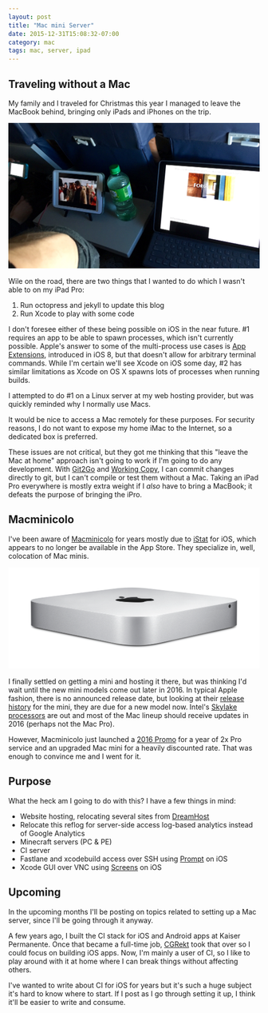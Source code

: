 ```yaml
---
layout: post
title: "Mac mini Server"
date: 2015-12-31T15:08:32-07:00
category: mac
tags: mac, server, ipad
---
```


## Traveling without a Mac

My family and I traveled for Christmas this year I managed to leave the MacBook behind, bringing only iPads and iPhones on the trip.

![](/images/ipad-sizes.jpg "iPhone 5s (left), iPad mini 2 (center), iPad Pro with Smart Keyboard (right)")

Wile on the road, there are two things that I wanted to do which I wasn't able to on my iPad Pro:

1. Run octopress and jekyll to update this blog
2. Run Xcode to play with some code

I don't foresee either of these being possible on iOS in the near future. #1 requires an app to be able to spawn processes, which isn't currently possible. Apple's answer to some of the multi-process use cases is [App Extensions](https://developer.apple.com/library/ios/documentation/General/Conceptual/ExtensibilityPG/), introduced in iOS 8, but that doesn't allow for arbitrary terminal commands. While I'm certain we'll see Xcode on iOS some day, #2 has similar limitations as Xcode on OS X spawns lots of processes when running builds.

I attempted to do #1 on a Linux server at my web hosting provider, but was quickly reminded why I normally use Macs.

It would be nice to access a Mac remotely for these purposes. For security reasons, I do not want to expose my home iMac to the Internet, so a dedicated box is preferred.

These issues are not critical, but they got me thinking that this "leave the Mac at home" approach isn't going to work if I'm going to do any development. With [Git2Go](http://git2go.com) and [Working Copy](http://workingcopyapp.com), I can commit changes directly to git, but I can't compile or test them without a Mac. Taking an iPad Pro everywhere is mostly extra weight if I _also_ have to bring a MacBook; it defeats the purpose of bringing the iPro.

##  Macminicolo

I've been aware of [Macminicolo](https://macminicolo.net) for years mostly due to [iStat](https://bjango.com/ios/istat) for iOS, which appears to no longer be available in the App Store. They specialize in, well, colocation of Mac minis.

![](/images/mac-mini.png "Mac mini")

I finally settled on getting a mini and hosting it there, but was thinking I'd wait until the new mini models come out later in 2016. In typical Apple fashion, there is no announced release date, but looking at their [release history](http://buyersguide.macrumors.com/#Mac_Mini) for the mini, they are due for a new model now. Intel's [Skylake processors](http://www.macrumors.com/2015/09/02/intel-skylake-notebooks-desktops) are out and most of the Mac lineup should receive updates in 2016 (perhaps not the Mac Pro).

However, Macminicolo just launched a [2016 Promo](https://macminicolo.net/2016) for a year of 2x Pro service and an upgraded Mac mini for a heavily discounted rate. That was enough to convince me and I went for it.

## Purpose

What the heck am I going to do with this? I have a few things in mind:

- Website hosting, relocating several sites from [DreamHost](http://www.dreamhost.com/r.cgi?41837)
- Relocate this reflog for server-side access log-based analytics instead of Google Analytics
- Minecraft servers (PC & PE)
- CI server
- Fastlane and xcodebuild access over SSH using [Prompt](https://panic.com/prompt) on iOS
- Xcode GUI over VNC using [Screens](http://edovia.com/screens) on iOS

## Upcoming

In the upcoming months I'll be posting on topics related to setting up a Mac server, since I'll be going through it anyway.

A few years ago, I built the CI stack for iOS and Android apps at Kaiser Permanente. Once that became a full-time job, [CGRekt](https://twitter.com/CGRekt) took that over so I could focus on building iOS apps. Now, I'm mainly a user of CI, so I like to play around with it at home where I can break things without affecting others.

I've wanted to write about CI for iOS for years but it's such a huge subject it's hard to know where to start. If I post as I go through setting it up, I think it'll be easier to write and consume.

